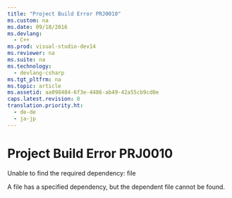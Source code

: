 ```yaml
---
title: "Project Build Error PRJ0010"
ms.custom: na
ms.date: 09/18/2016
ms.devlang: 
  - C++
ms.prod: visual-studio-dev14
ms.reviewer: na
ms.suite: na
ms.technology: 
  - devlang-csharp
ms.tgt_pltfrm: na
ms.topic: article
ms.assetid: aa098484-6f3e-4486-ab49-42a55cb9cd0e
caps.latest.revision: 8
translation.priority.ht: 
  - de-de
  - ja-jp
---
```

# Project Build Error PRJ0010
Unable to find the required dependency: file  
  
 A file has a specified dependency, but the dependent file cannot be found.